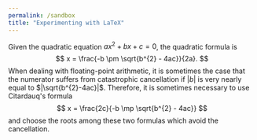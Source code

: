 ```yaml
---
permalink: /sandbox
title: "Experimenting with LaTeX"
---
```


Given the quadratic equation $ax^{2} + bx + c = 0$, the quadratic formula is
$$
    x = \frac{-b \pm \sqrt{b^{2} - 4ac}}{2a}.
$$
When dealing with floating-point arithmetic, it is sometimes the case that the numerator suffers from 
catastrophic cancellation if $|b|$ is very nearly equal to $|\sqrt{b^{2}-4ac}|$. Therefore, it is sometimes 
necessary to use Citardauq's formula
$$
    x = \frac{2c}{-b \mp \sqrt{b^{2} - 4ac}}
$$
and choose the roots among these two formulas which avoid the cancellation.